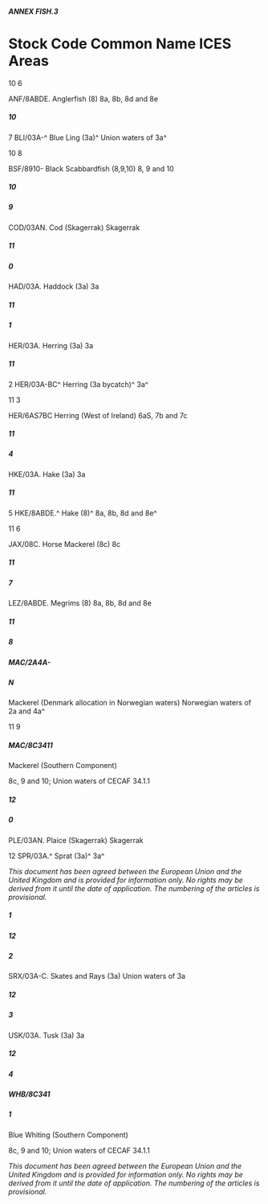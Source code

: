 ##### ANNEX FISH.3

 
# Stock Code Common Name ICES Areas
 
 
10
6
 
 
ANF/8ABDE. Anglerfish (8) 8a, 8b, 8d and 8e
 
##### 10

 
7 BLI/03A-^ Blue Ling (3a)^ Union waters of 3a^
 
 
10
8
 
 
BSF/8910- Black Scabbardfish (8,9,10) 8, 9 and 10
 
##### 10

##### 9

 
COD/03AN. Cod (Skagerrak) Skagerrak
 
##### 11

##### 0

 
HAD/03A. Haddock (3a) 3a
 
##### 11

##### 1

 
HER/03A. Herring (3a) 3a
 
##### 11

 
2 HER/03A-BC^ Herring (3a bycatch)^ 3a^
 
 
11
3
 
 
HER/6AS7BC Herring (West of Ireland) 6aS, 7b and 7c
 
##### 11

##### 4

 
HKE/03A. Hake (3a) 3a
 
##### 11

 
5 HKE/8ABDE.^ Hake (8)^ 8a, 8b, 8d and 8e^
 
 
11
6
 
 
JAX/08C. Horse Mackerel (8c) 8c
 
##### 11

##### 7

 
LEZ/8ABDE. Megrims (8) 8a, 8b, 8d and 8e
 
##### 11

##### 8

##### MAC/2A4A-

##### N

 
Mackerel (Denmark allocation
in Norwegian waters) Norwegian waters of 2a and 4a^
 
 
11
9
 
##### MAC/8C3411

 
Mackerel (Southern
Component)
 
 
8c, 9 and 10; Union waters of CECAF 34.1.1
 
##### 12

##### 0

 
PLE/03AN. Plaice (Skagerrak) Skagerrak
 
 
12 SPR/03A.^ Sprat (3a)^ 3a^
 

_This document has been agreed between the European Union and the United Kingdom and is provided for information only.
No rights may be derived from it until the date of application. The numbering of the articles is provisional._

##### 1

##### 12

##### 2

 
SRX/03A-C. Skates and Rays (3a) Union waters of 3a
 
##### 12

##### 3

 
USK/03A. Tusk (3a) 3a
 
##### 12

##### 4

##### WHB/8C341

##### 1

 
Blue Whiting (Southern
Component)
 
 
8c, 9 and 10; Union waters of CECAF 34.1.1
 

_This document has been agreed between the European Union and the United Kingdom and is provided for information only.
No rights may be derived from it until the date of application. The numbering of the articles is provisional._